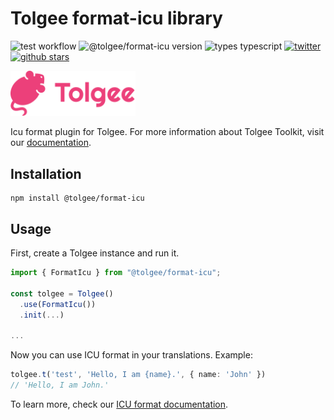 # Tolgee format-icu library

![test workflow](https://github.com/tolgee/tolgee-js/actions/workflows/test.yml/badge.svg)
![@tolgee/format-icu version](https://img.shields.io/npm/v/@tolgee/format-icu?label=%40tolgee%2Fformat-icu)
![types typescript](https://img.shields.io/badge/Types-Typescript-blue)
[![twitter](https://img.shields.io/twitter/follow/Tolgee_i18n?style=social)](https://twitter.com/Tolgee_i18n)
[![github stars](https://img.shields.io/github/stars/tolgee/tolgee-js?style=social)](https://github.com/tolgee/tolgee-js)

[<img src="https://raw.githubusercontent.com/tolgee/documentation/main/tolgee_logo_text.svg" alt="Tolgee" width="200" />](https://tolgee.io)

Icu format plugin for Tolgee. For more information about Tolgee Toolkit, visit our [documentation](https://tolgee.io/js-sdk).

## Installation

```
npm install @tolgee/format-icu
```

## Usage

First, create a Tolgee instance and run it.

```ts
import { FormatIcu } from "@tolgee/format-icu";

const tolgee = Tolgee()
  .use(FormatIcu())
  .init(...)

...
```

Now you can use ICU format in your translations. Example:

```ts
tolgee.t('test', 'Hello, I am {name}.', { name: 'John' })
// 'Hello, I am John.'
```

To learn more, check our [ICU format documentation](https://tolgee.io/platform/icu_message_format).
